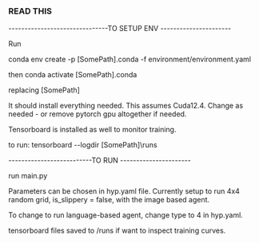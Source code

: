### READ THIS ###

-------------------------------TO SETUP ENV ----------------------
    
Run 

conda env create -p [SomePath]\.conda -f environment/environment.yaml

then conda activate [SomePath]\.conda

replacing [SomePath]

It should install everything needed. This assumes Cuda12.4. Change as needed - or remove pytorch gpu altogether if needed.  

Tensorboard is installed as well to monitor training.

to run:
tensorboard --logdir [SomePath]\runs


--------------------------TO RUN ----------------------

run main.py

Parameters can be chosen in hyp.yaml file. Currently setup to run 4x4 random grid, is_slippery = false, with the image
based agent. 

To change to run language-based agent, change type to 4 in hyp.yaml.

tensorboard files saved to /runs if want to inspect training curves. 
